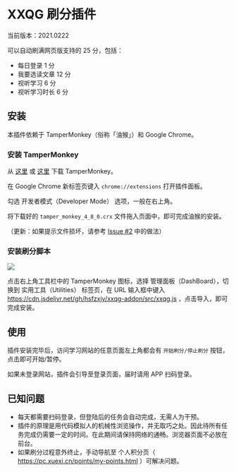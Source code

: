 # XXQG 刷分插件

当前版本：2021.0222

可以自动刷满网页版支持的 25 分，包括：

- 每日登录 1 分
- 我要选读文章 12 分
- 视听学习 6 分
- 视听学习时长 6 分

## 安装

本插件依赖于 TamperMonkey（俗称「油猴」）和 Google Chrome。

### 安装 TamperMonkey

从 [这里](https://github.com/hsfzxjy/xxqg-addon/raw/master/build/tamper_monkey_4_8_0.crx) 或 [这里](https://cdn.jsdelivr.net/gh/hsfzxjy/xxqg-addon/build/tamper_monkey_4_8_0.crx) 下载 TamperMonkey。

在 Google Chrome 新标签页键入 `chrome://extensions` 打开插件面板。

勾选 开发者模式（Developer Mode） 选项，一般在右上角。

将下载好的 `tamper_monkey_4_8_0.crx` 文件拖入页面中，即可完成油猴的安装。

（更新：如果提示文件损坏，请参考 [Issue #2](/../../issues/2) 中的做法）

### 安装刷分脚本

![](./tm-logo.png)

点击右上角工具栏中的 TamperMonkey 图标，选择 管理面板（DashBoard），切换到 实用工具（Utilities） 标签页，在 URL 输入框中键入 https://cdn.jsdelivr.net/gh/hsfzxjy/xxqg-addon/src/xxqg.js ，点击导入，即可完成安装。

## 使用

插件安装完毕后，访问学习网站的任意页面左上角都会有 `开始刷分/停止刷分` 按钮，点击即可开始/暂停。

如果未登录网站，插件会引导至登录页面，届时请用 APP 扫码登录。

## 已知问题

- 每天都需要扫码登录，但登陆后的任务会自动完成，无需人为干预。
- 插件的原理是用代码模拟人的机械性浏览操作，并无取巧之处。因此待所有任务完成仍需要一定的时间。在此期间请保持网络的通畅。浏览器页面不必放在前台。
- 如果刷分过程意外终止，手动导航至 个人积分页（ https://pc.xuexi.cn/points/my-points.html ）可解决问题。
